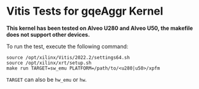 # Vitis Tests for gqeAggr Kernel

**This kernel has been tested on Alveo U280 and Alveo U50, the makefile does not support other devices.**

To run the test, execute the following command:

```
source /opt/xilinx/Vitis/2022.2/settings64.sh
source /opt/xilinx/xrt/setup.sh
make run TARGET=sw_emu PLATFORM=/path/to/<u280|u50>/xpfm
```

`TARGET` can also be `hw_emu` or `hw`.
